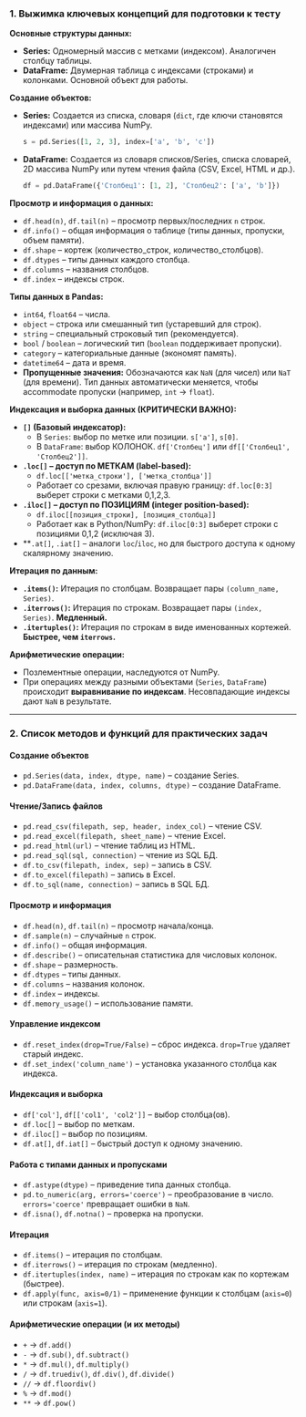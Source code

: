 ### 1. Выжимка ключевых концепций для подготовки к тесту

**Основные структуры данных:**
*   **Series:** Одномерный массив с метками (индексом). Аналогичен столбцу таблицы.
*   **DataFrame:** Двумерная таблица с индексами (строками) и колонками. Основной объект для работы.

**Создание объектов:**
*   **Series:** Создается из списка, словаря (`dict`, где ключи становятся индексами) или массива NumPy.
    ```python
    s = pd.Series([1, 2, 3], index=['a', 'b', 'c'])
    ```
*   **DataFrame:** Создается из словаря списков/Series, списка словарей, 2D массива NumPy или путем чтения файла (CSV, Excel, HTML и др.).
    ```python
    df = pd.DataFrame({'Столбец1': [1, 2], 'Столбец2': ['a', 'b']})
    ```

**Просмотр и информация о данных:**
*   `df.head(n)`, `df.tail(n)` – просмотр первых/последних `n` строк.
*   `df.info()` – общая информация о таблице (типы данных, пропуски, объем памяти).
*   `df.shape` – кортеж (количество_строк, количество_столбцов).
*   `df.dtypes` – типы данных каждого столбца.
*   `df.columns` – названия столбцов.
*   `df.index` – индексы строк.

**Типы данных в Pandas:**
*   `int64`, `float64` – числа.
*   `object` – строка или смешанный тип (устаревший для строк).
*   `string` – специальный строковый тип (рекомендуется).
*   `bool` / `boolean` – логический тип (`boolean` поддерживает пропуски).
*   `category` – категориальные данные (экономят память).
*   `datetime64` – дата и время.
*   **Пропущенные значения:** Обозначаются как `NaN` (для чисел) или `NaT` (для времени). Тип данных автоматически меняется, чтобы accommodate пропуски (например, `int` -> `float`).

**Индексация и выборка данных (КРИТИЧЕСКИ ВАЖНО):**
*   **`[]` (Базовый индексатор):**
    *   В `Series`: выбор по метке или позиции. `s['a']`, `s[0]`.
    *   В `DataFrame`: выбор КОЛОНОК. `df['Столбец']` или `df[['Столбец1', 'Столбец2']]`.
*   **`.loc[]` – доступ по МЕТКАМ (label-based):**
    *   `df.loc[['метка_строки'], ['метка_столбца']]`
    *   Работает со срезами, включая правую границу: `df.loc[0:3]` выберет строки с метками 0,1,2,3.
*   **`.iloc[]` – доступ по ПОЗИЦИЯМ (integer position-based):**
    *   `df.iloc[[позиция_строки], [позиция_столбца]]`
    *   Работает как в Python/NumPy: `df.iloc[0:3]` выберет строки с позициями 0,1,2 (исключая 3).
*   **`.at[]`, `.iat[]` – аналоги `loc`/`iloc`, но для быстрого доступа к одному скалярному значению.

**Итерация по данным:**
*   **`.items()`:** Итерация по столбцам. Возвращает пары `(column_name, Series)`.
*   **`.iterrows()`:** Итерация по строкам. Возвращает пары `(index, Series)`. **Медленный.**
*   **`.itertuples()`:** Итерация по строкам в виде именованных кортежей. **Быстрее, чем `iterrows`.**

**Арифметические операции:**
*   Позлементные операции, наследуются от NumPy.
*   При операциях между разными объектами (`Series`, `DataFrame`) происходит **выравнивание по индексам**. Несовпадающие индексы дают `NaN` в результате.

---

### 2. Список методов и функций для практических задач

#### Создание объектов
*   `pd.Series(data, index, dtype, name)` – создание Series.
*   `pd.DataFrame(data, index, columns, dtype)` – создание DataFrame.

#### Чтение/Запись файлов
*   `pd.read_csv(filepath, sep, header, index_col)` – чтение CSV.
*   `pd.read_excel(filepath, sheet_name)` – чтение Excel.
*   `pd.read_html(url)` – чтение таблиц из HTML.
*   `pd.read_sql(sql, connection)` – чтение из SQL БД.
*   `df.to_csv(filepath, index, sep)` – запись в CSV.
*   `df.to_excel(filepath)` – запись в Excel.
*   `df.to_sql(name, connection)` – запись в SQL БД.

#### Просмотр и информация
*   `df.head(n)`, `df.tail(n)` – просмотр начала/конца.
*   `df.sample(n)` – случайные `n` строк.
*   `df.info()` – общая информация.
*   `df.describe()` – описательная статистика для числовых колонок.
*   `df.shape` – размерность.
*   `df.dtypes` – типы данных.
*   `df.columns` – названия колонок.
*   `df.index` – индексы.
*   `df.memory_usage()` – использование памяти.

#### Управление индексом
*   `df.reset_index(drop=True/False)` – сброс индекса. `drop=True` удаляет старый индекс.
*   `df.set_index('column_name')` – установка указанного столбца как индекса.

#### Индексация и выборка
*   `df['col']`, `df[['col1', 'col2']]` – выбор столбца(ов).
*   `df.loc[]` – выбор по меткам.
*   `df.iloc[]` – выбор по позициям.
*   `df.at[]`, `df.iat[]` – быстрый доступ к одному значению.

#### Работа с типами данных и пропусками
*   `df.astype(dtype)` – приведение типа данных столбца.
*   `pd.to_numeric(arg, errors='coerce')` – преобразование в число. `errors='coerce'` превращает ошибки в `NaN`.
*   `df.isna()`, `df.notna()` – проверка на пропуски.

#### Итерация
*   `df.items()` – итерация по столбцам.
*   `df.iterrows()` – итерация по строкам (медленно).
*   `df.itertuples(index, name)` – итерация по строкам как по кортежам (быстрее).
*   `df.apply(func, axis=0/1)` – применение функции к столбцам (`axis=0`) или строкам (`axis=1`).

#### Арифметические операции (и их методы)
*   `+` → `df.add()`
*   `-` → `df.sub()`, `df.subtract()`
*   `*` → `df.mul()`, `df.multiply()`
*   `/` → `df.truediv()`, `df.div()`, `df.divide()`
*   `//` → `df.floordiv()`
*   `%` → `df.mod()`
*   `**` → `df.pow()`
